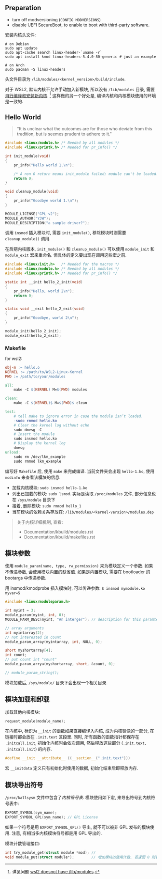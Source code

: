 
## Preparation

- turn off modversioning (`CONFIG_MODVERSIONS`)
- disable UEFI SecureBoot, to enable to boot with third-party software.

安装内核头文件:
```shell
# on Debian
sudo apt update
sudo apt-cache search linux-header-`uname -r`
sudo apt install kmod linux-headers-5.4.0-80-generic # just an example

# on Arch
sudo pacman -S linux-headers
```

头文件目录为 `/lib/modules/<kernel_version>/build/include`. 

对于 WSL2, 默认内核不允许手动加入新模块, 所以没有 `/lib/modules` 目录, 需要[自行编译和安装新内核](../../Container/WSL/更新%20WSL%20Linux%20内核.md). [^1] 这样做的另一个好处是, 编译内核和内核模块使用的环境是一致的.

[^1]: 详见问题 [wsl2 doesnot have /lib/modules](https://unix.stackexchange.com/questions/594470/wsl-2-does-not-have-lib-modules#:~:text=For%20those%20that%20need%20to%20load%20modules%20on,5%20Restart%20WSL.%20Your%20module%20should%20be%20loaded.).


## Hello World

> "It is unclear what the outcomes are for those who deviate from this 
> tradition, but is seemes prudent to adhere to it."

```c
#include <linux/module.h> /* Needed by all modules */
#include <linux/printk.h> /* Needed for pr_info() */

int init_module(void)
{
    pr_info("Hello world 1.\n");

    /* A non 0 return means init_module failed; module can't be loaded. */
    return 0;
}

void cleanup_module(void)
{
    pr_info("Goodbye world 1.\n");
}

MODULE_LICENSE("GPL v2");
MODULE_AUTHOR("YJW");
MODULE_DESCRIPTION("a sample driver?");
```

调用 `insmod` 插入模块时, 需要 `init_module()`, 移除模块时则需要 `cleanup_module()` 调用. 

在后期内核版本, `init_module()` 和 `cleanup_module()` 可以使用 `module_init` 和 `module_exit` 宏来重命名. 但具体的定义要出现在调用这些宏之前.

```c
#include <linux/init.h>   /* Needed for the macros */
#include <linux/module.h> /* Needed by all modules */
#include <linux/printk.h> /* Needed for pr_info() */

static int __init hello_2_init(void)
{
    pr_info("Hello, world 2\n");
    return 0;
}

static void __exit hello_2_exit(void)
{
    pr_info("Goodbye, world 2\n");
}

module_init(hello_2_init);
module_exit(hello_2_exit);
```

### Makefile

for wsl2:

```makefile
obj-m := hello.o
KERNEL := /path/to/WSL2-Linux-Kernel
PWD := /path/to/your/modules

all:
    make -C $(KERNEL) M=$(PWD) modules

clean:
    make -C $(KERNEL)$ M=$(PWD)$ clean

test:
    # tell make to ignore error in case the module isn’t loaded.
    -sudo rmmod hello.ko 
    # Clear the kernel log without echo
    sudo dmesg -C
    # Insert the module
    sudo insmod hello.ko
    # Display the kernel log
    dmesg
unload:
    sudo rm /dev/lkm_example
    sudo rmmod lkm_example
```

编写好 `Makefile` 后, 使用 `make` 来完成编译. 当前文件夹会出现 `hello-1.ko`, 使用 `modinfo` 来查看该模块的信息. 

- 加载内核模块: `sudo insmod hello-1.ko`
- 列出已加载的模块: `sudo lsmod`. 实际是读取 `/proc/modules` 文件, 部分信息也在 `/sys/module` 目录下
- 接着, 删除模块: `sudo rmmod hello_1`
- 当前模块的依赖关系存放在: `/lib/modules/<kernel-version>/modules.dep`

> 关于内核详细机制, 查看:
> - Documentation/kbuild/modules.rst
> - Documentation/kbuild/makefiles.rst

## 模块参数

使用 `module_param(name, type, rw_permission)` 来为模块定义一个参数. 如果不传递参数, 会使用模块内置的缺省值. 如果是内置模块, 需要在 bootloader 的 bootargs 中传递参数. 

用 insmod/kmodprobe 插入模块时, 可以传递参数: `$ insmod mymodule.ko myvar=5`

```c
#include <linux/moduleparam.h>

int myint = 3;
module_param(myint, int, 0);
MODULE_PARM_DESC(myint, "An interger"); // description for this paramter

// array arguments
int myintarray[2];
// not interested in count
module_param_array(myintarray, int, NULL, 0); 

short myshortarray[4];
int count;
// put count int "count"
module_param_arrya(myshortarray, short, &count, 0); 

// module_param_string();
```

模块加载后, `/sys/module/` 目录下会出现一个相关目录.

## 模块加载和卸载

加载其他内核模块:

```c
request_module(module_name);
```

在内核中, 标识为 `__init` 的函数如果直接编译入内核, 成为内核镜像的一部分, 在链接时都会放在 `.init.text` 区段里. 同时, 所有函数的函数指针都保存在 `.initcall.init`, 初始化内核时会依次调用, 然后释放这些部分 (`.init.text, .initcall.init`) 的内存.

```c
#define __init __attribute__ ((__section__(".init.text")))
```

宏 `__initdata` 定义只有初始化时使用的数据, 初始化结束后即释放内存.

## 模块导出符号

`/proc/kallsysm` 文件中包含了*内核符号表*. 模块使用如下宏, 来导出符号到内核符号表中:

```c
EXPORT_SYMBOL(sym_name);
EXPORT_SYMBOL_GPL(sym_name); // GPL License
```

如果一个符号是用 `EXPORT_SYMBOL_GPL()` 导出, 就不可以被非 GPL 发布的模块使用. 注意, 有相当多内核模块符号都是用 GPL 导出的.

模块计数管理接口:
```c
int try_module_get(struct module *mod); // 
void module_put(struct module*);        // 增加模块的使用计数, 若返回 0 则表示调用失败.
```

